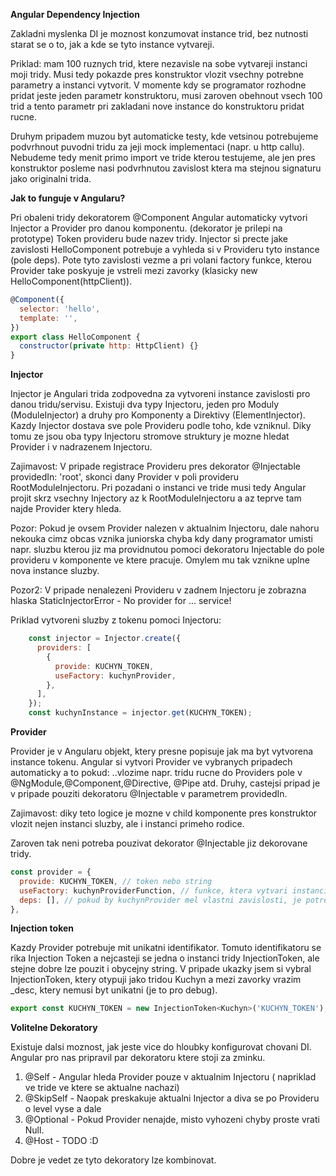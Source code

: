 **Angular Dependency Injection**

Zakladni myslenka DI je moznost konzumovat instance trid, bez nutnosti starat se o to, jak a kde se tyto instance vytvareji.

Priklad: mam 100 ruznych trid, ktere nezavisle na sobe vytvareji instanci moji tridy. Musi tedy pokazde pres konstruktor vlozit
vsechny potrebne parametry a instanci vytvorit. V momente kdy se programator rozhodne pridat jeste jeden parametr konstruktoru,
musi zaroven obehnout vsech 100 trid a tento parametr pri zakladani nove instance do konstruktoru pridat rucne.

Druhym pripadem muzou byt automaticke testy, kde vetsinou potrebujeme podvrhnout puvodni tridu za jeji mock implementaci (napr. u http callu).
Nebudeme tedy menit primo import ve tride kterou testujeme, ale jen pres konstruktor posleme nasi podvrhnutou zavislost ktera ma stejnou signaturu jako originalni trida.

**Jak to funguje v Angularu?**

Pri obaleni tridy dekoratorem @Component Angular automaticky vytvori Injector a Provider pro danou komponentu. (dekorator je prilepi na prototype)
Token provideru bude nazev tridy. Injector si precte jake zavislosti HelloComponent potrebuje a vyhleda si v Provideru tyto instance (pole deps). Pote tyto zavislosti vezme a pri volani factory funkce, kterou Provider take poskyuje je vstreli mezi zavorky (klasicky new HelloComponent(httpClient)).

```javascript
@Component({
  selector: 'hello',
  template: '',
})
export class HelloComponent {
  constructor(private http: HttpClient) {}
}
```

**Injector**

Injector je Angulari trida zodpovedna za vytvoreni instance zavislosti pro danou tridu/servisu.
Existuji dva typy Injectoru, jeden pro Moduly (ModuleInjector) a druhy pro Komponenty a Direktivy (ElementInjector).
Kazdy Injector dostava sve pole Provideru podle toho, kde vzniknul. Diky tomu ze jsou oba typy Injectoru stromove struktury
je mozne hledat Provider i v nadrazenem Injectoru.

Zajimavost:
V pripade registrace Provideru pres dekorator @Injectable providedIn: 'root', skonci dany Provider v poli provideru RootModuleInjectoru.
Pri pozadani o instanci ve tride musi tedy Angular projit skrz vsechny Injectory az k RootModuleInjectoru a az teprve tam najde Provider ktery hleda.

Pozor:
Pokud je ovsem Provider nalezen v aktualnim Injectoru, dale nahoru nekouka cimz obcas vznika juniorska chyba kdy dany programator umisti napr. sluzbu kterou jiz ma
providnutou pomoci dekoratoru Injectable do pole provideru v komponente ve ktere pracuje. Omylem mu tak vznikne uplne nova instance sluzby.

Pozor2:
V pripade nenalezeni Provideru v zadnem Injectoru je zobrazna hlaska StaticInjectorError - No provider for ... service!

Priklad vytvoreni sluzby z tokenu pomoci Injectoru:

```javascript
    const injector = Injector.create({
      providers: [
        {
          provide: KUCHYN_TOKEN,
          useFactory: kuchynProvider,
        },
      ],
    });
    const kuchynInstance = injector.get(KUCHYN_TOKEN);
```

**Provider**

Provider je v Angularu objekt, ktery presne popisuje jak ma byt vytvorena instance tokenu. Angular si vytvori Provider ve vybranych pripadech automaticky a to pokud: ..vlozime napr. tridu rucne do Providers pole v @NgModule,@Component,@Directive, @Pipe atd. Druhy, castejsi pripad je v pripade pouziti dekoratoru @Injectable v parametrem providedIn.

Zajimavost: diky teto logice je mozne v child komponente pres konstruktor vlozit nejen instanci sluzby, ale
i instanci primeho rodice.

Zaroven tak neni potreba pouzivat dekorator @Injectable jiz dekorovane tridy.

```javascript
const provider = {
  provide: KUCHYN_TOKEN, // token nebo string
  useFactory: kuchynProviderFunction, // funkce, ktera vytvari instanci
  deps: [], // pokud by kuchynProvider mel vlastni zavislosti, je potreba je uvest zde
},
```

**Injection token**

Kazdy Provider potrebuje mit unikatni identifikator. Tomuto identifikatoru se rika Injection Token a nejcasteji se jedna o instanci tridy
InjectionToken, ale stejne dobre lze pouzit i obycejny string. V pripade ukazky jsem si vybral InjectionToken, ktery otypuji jako tridou Kuchyn a mezi zavorky vrazim \_desc, ktery nemusi byt unikatni (je to pro debug).

```javascript
export const KUCHYN_TOKEN = new InjectionToken<Kuchyn>('KUCHYN_TOKEN');
```

**Volitelne Dekoratory**

Existuje dalsi moznost, jak jeste vice do hloubky konfigurovat chovani DI. Angular pro nas pripravil par dekoratoru ktere stoji za zminku.

1. @Self - Angular hleda Provider pouze v aktualnim Injectoru ( napriklad ve tride ve ktere se aktualne nachazi)
2. @SkipSelf - Naopak preskakuje aktualni Injector a diva se po Provideru o level vyse a dale
3. @Optional - Pokud Provider nenajde, misto vyhozeni chyby proste vrati Null.
4. @Host - TODO :D

Dobre je vedet ze tyto dekoratory lze kombinovat.
